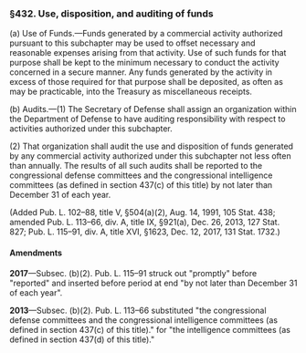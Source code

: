 ### §432. Use, disposition, and auditing of funds ###

(a) Use of Funds.—Funds generated by a commercial activity authorized pursuant to this subchapter may be used to offset necessary and reasonable expenses arising from that activity. Use of such funds for that purpose shall be kept to the minimum necessary to conduct the activity concerned in a secure manner. Any funds generated by the activity in excess of those required for that purpose shall be deposited, as often as may be practicable, into the Treasury as miscellaneous receipts.

(b) Audits.—(1) The Secretary of Defense shall assign an organization within the Department of Defense to have auditing responsibility with respect to activities authorized under this subchapter.

(2) That organization shall audit the use and disposition of funds generated by any commercial activity authorized under this subchapter not less often than annually. The results of all such audits shall be reported to the congressional defense committees and the congressional intelligence committees (as defined in section 437(c) of this title) by not later than December 31 of each year.

(Added Pub. L. 102–88, title V, §504(a)(2), Aug. 14, 1991, 105 Stat. 438; amended Pub. L. 113–66, div. A, title IX, §921(a), Dec. 26, 2013, 127 Stat. 827; Pub. L. 115–91, div. A, title XVI, §1623, Dec. 12, 2017, 131 Stat. 1732.)

#### Amendments ####

**2017**—Subsec. (b)(2). Pub. L. 115–91 struck out "promptly" before "reported" and inserted before period at end "by not later than December 31 of each year".

**2013**—Subsec. (b)(2). Pub. L. 113–66 substituted "the congressional defense committees and the congressional intelligence committees (as defined in section 437(c) of this title)." for "the intelligence committees (as defined in section 437(d) of this title)."
